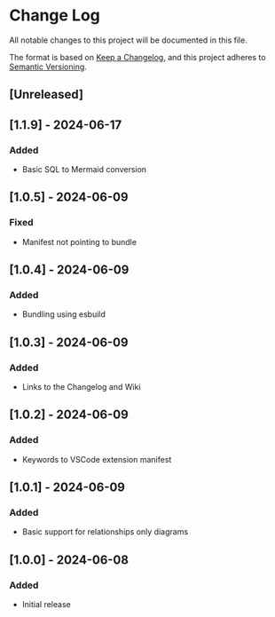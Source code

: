 # Change Log

All notable changes to this project will be documented in this file.

The format is based on [Keep a Changelog](https://keepachangelog.com/en/1.1.0/),
and this project adheres to [Semantic Versioning](https://semver.org/spec/v2.0.0.html).

## [Unreleased]

## [1.1.9] - 2024-06-17

### Added

- Basic SQL to Mermaid conversion

## [1.0.5] - 2024-06-09

### Fixed

- Manifest not pointing to bundle

## [1.0.4] - 2024-06-09

### Added

- Bundling using esbuild

## [1.0.3] - 2024-06-09

### Added

- Links to the Changelog and Wiki

## [1.0.2] - 2024-06-09

### Added

- Keywords to VSCode extension manifest

## [1.0.1] - 2024-06-09

### Added

- Basic support for relationships only diagrams

## [1.0.0] - 2024-06-08

### Added

- Initial release